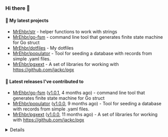 ### Hi there 👋

#### 🌱 My latest projects

- [MrEhbr/str](https://github.com/MrEhbr/str) - helper functions to work with strings
- [MrEhbr/go-fsm](https://github.com/MrEhbr/go-fsm) - command line tool that generates finite state machine for Go struct
- [MrEhbr/dotfiles](https://github.com/MrEhbr/dotfiles) - My dotfiles
- [MrEhbr/populator](https://github.com/MrEhbr/populator) - Tool for seeding a database with records from simple .yaml files.
- [MrEhbr/pgxext](https://github.com/MrEhbr/pgxext) - A set of libraries for working with https://github.com/jackc/pgx

#### 🔭 Latest releases I've contributed to

- [MrEhbr/go-fsm](https://github.com/MrEhbr/go-fsm) ([v1.0.1](https://github.com/MrEhbr/go-fsm/releases/tag/v1.0.1), 4 months ago) - command line tool that generates finite state machine for Go struct
- [MrEhbr/populator](https://github.com/MrEhbr/populator) ([v1.0.0](https://github.com/MrEhbr/populator/releases/tag/v1.0.0), 9 months ago) - Tool for seeding a database with records from simple .yaml files.
- [MrEhbr/pgxext](https://github.com/MrEhbr/pgxext) ([v1.0.0](https://github.com/MrEhbr/pgxext/releases/tag/v1.0.0), 11 months ago) - A set of libraries for working with https://github.com/jackc/pgx

<details>


  <h4>⭐ Recent Stars</h4>
  <ul>
  
  <li><a href="https://github.com/jhillyerd/plugin-git">jhillyerd/plugin-git</a> - Git plugin for Oh My Fish  (similar to oh-my-zsh git) (1 month ago)</li>
  <li><a href="https://github.com/wailsapp/wails">wailsapp/wails</a> - Create beautiful applications using Go (3 months ago)</li>
  <li><a href="https://github.com/felixge/benchmore">felixge/benchmore</a> -  (7 months ago)</li>
  <li><a href="https://github.com/pure-fish/pure">pure-fish/pure</a> - Pretty, minimal, and fast prompt for Fish shell inspired by sindresorhus/pure (8 months ago)</li>
  <li><a href="https://github.com/MrEhbr/populator">MrEhbr/populator</a> - Tool for seeding a database with records from simple .yaml files. (9 months ago)</li>
  <li><a href="https://github.com/MrEhbr/pgxext">MrEhbr/pgxext</a> - A set of libraries for working with https://github.com/jackc/pgx (9 months ago)</li>
  <li><a href="https://github.com/cristalhq/aconfig">cristalhq/aconfig</a> - Simple, useful and opinionated config loader. (9 months ago)</li>
  <li><a href="https://github.com/auxten/postgresql-parser">auxten/postgresql-parser</a> - Pure Golang PostgreSQL (SQL:2011, SQL:2008, SQL:2003, SQL:1999, and SQL-92 Standard) Parser (1 year ago)</li>
  <li><a href="https://github.com/commitizen/cz-cli">commitizen/cz-cli</a> - The commitizen command line utility. #BlackLivesMatter (2 years ago)</li>
  <li><a href="https://github.com/charmbracelet/bubbletea">charmbracelet/bubbletea</a> - A powerful little TUI framework 🏗 (2 years ago)</li>
  </ul>

  
  <h4>👯 Check out some of my recent followers</h4>
  <ul>
  
  <li><a href="https://github.com/Deprecator">Deprecator</a></li>
  </ul>

  <h4>💬 Feedback</h4>

  <p>
    If you use one of my projects, I'd love to hear from you!
    Don't be shy and let me know what you liked and what needs being improved.
    Got an issue? Open a ticket, I don't bite and will try my best to help!
  </p>

  <h4>📫 How to reach me</h4>
  <ul>
    <li>Twitter: <a href="https://twitter.com/mr_ehbr">https://twitter.com/mr_ehbr</a></li>
  </ul>

  <hr />

  <img src="https://github-readme-stats.vercel.app/api?username=MrEhbr&count_private=true&show_icons=true&theme=dracula"/>
</details>
